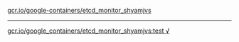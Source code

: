 [gcr.io/google-containers/etcd_monitor_shyamjvs](https://hub.docker.com/r/abcz/etcd_monitor_shyamjvs/tags/) 

----
[gcr.io/google_containers/etcd_monitor_shyamjvs:test √](https://hub.docker.com/r/abcz/etcd_monitor_shyamjvs/tags/)

